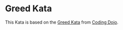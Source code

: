Greed Kata
==
This Kata is based on the [Greed Kata](https://codingdojo.org/kata/Greed/)
from [Coding Dojo](https://codingdojo.org/).